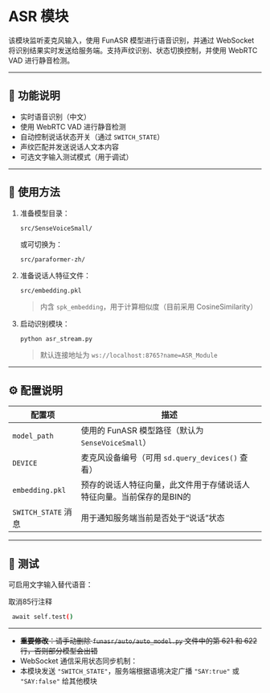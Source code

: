 # ASR 模块

该模块监听麦克风输入，使用 FunASR 模型进行语音识别，并通过 WebSocket 将识别结果实时发送给服务端。支持声纹识别、状态切换控制，并使用 WebRTC VAD 进行静音检测。

---

## 🌟 功能说明

- 实时语音识别（中文）
- 使用 WebRTC VAD 进行静音检测
- 自动控制说话状态开关（通过 `SWITCH_STATE`）
- 声纹匹配并发送说话人文本内容
- 可选文字输入测试模式（用于调试）

---

## 🔧 使用方法

1. 准备模型目录：

   ```
   src/SenseVoiceSmall/
   ```

   或可切换为：

   ```
   src/paraformer-zh/
   ```

2. 准备说话人特征文件：

   ```
   src/embedding.pkl
   ```

   > 内含 `spk_embedding`，用于计算相似度（目前采用 CosineSimilarity）

3. 启动识别模块：

   ```bash
   python asr_stream.py
   ```

   > 默认连接地址为 `ws://localhost:8765?name=ASR_Module`

---

## ⚙️ 配置说明

| 配置项               | 描述                                        |
|----------------------|---------------------------------------------|
| `model_path`         | 使用的 FunASR 模型路径（默认为 `SenseVoiceSmall`） |
| `DEVICE`             | 麦克风设备编号（可用 `sd.query_devices()` 查看）    |
| `embedding.pkl`      | 预存的说话人特征向量，此文件用于存储说话人特征向量。当前保存的是BIN的           |
| `SWITCH_STATE` 消息  | 用于通知服务端当前是否处于“说话”状态              |

---

## 🧪 测试

可启用文字输入替代语音：

取消85行注释 
   ```bash
    await self.test()
   ```
---

- ~~**重要修改**：请手动删除 `funasr/auto/auto_model.py` 文件中的第 621 和 622 行，否则部分模型会出错~~
- WebSocket 通信采用状态同步机制：
- 本模块发送 `"SWITCH_STATE"`，服务端根据语境决定广播 `"SAY:true"` 或 `"SAY:false"` 给其他模块

